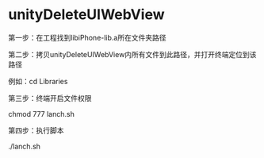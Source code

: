 # unityDeleteUIWebView


第一步：在工程找到libiPhone-lib.a所在文件夹路径

第二步：拷贝unityDeleteUIWebView内所有文件到此路径，并打开终端定位到该路径

例如：cd Libraries

第三步：终端开启文件权限

chmod 777 lanch.sh

第四步：执行脚本

./lanch.sh
